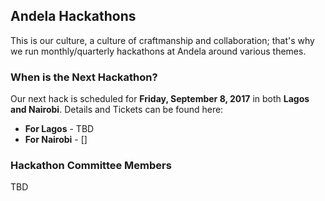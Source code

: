 ## Andela Hackathons

This is our culture, a culture of craftmanship and collaboration; that's why we run monthly/quarterly hackathons at Andela around various themes.

### When is the Next Hackathon?

Our next hack is scheduled for **Friday, September 8, 2017** in both **Lagos and Nairobi**. Details and Tickets can be found here:

- **For Lagos** - TBD
- **For Nairobi** - []


### Hackathon Committee Members

TBD
